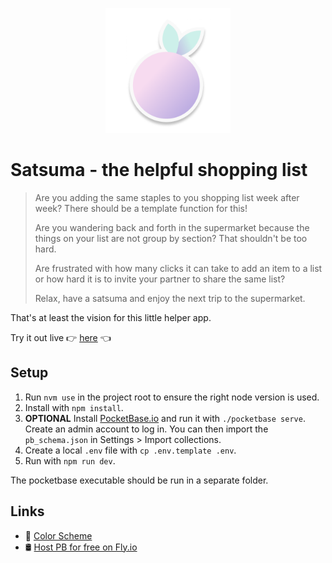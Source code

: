 <p align="center">
  <img  height="200" src="static/icon_255x255_clear.png">
</p>

# Satsuma - the helpful shopping list

> Are you adding the same staples to you shopping list week after week? There should be a template function for this!
>
> Are you wandering back and forth in the supermarket because the things on your list are not group by section? That shouldn't be too hard.
>
> Are frustrated with how many clicks it can take to add an item to a list or how hard it is to invite your partner to share the same list?
>
> Relax, have a satsuma and enjoy the next trip to the supermarket.
>


That's at least the vision for this little helper app.

Try it out live 👉 [here](https://main--satsuma-shopping.netlify.app) 👈

## Setup

1. Run `nvm use` in the project root to ensure the right node version is used.
2. Install with `npm install`.
3. **OPTIONAL** Install [PocketBase.io](https://pocketbase.io/) and run it with `./pocketbase serve`.
Create an admin account to log in. You can then import the `pb_schema.json` in Settings > Import collections.
4. Create a local `.env` file with `cp .env.template .env`.
5. Run with `npm run dev`.

The pocketbase executable should be run in a separate folder.

## Links

- 🎨 [Color Scheme](https://colorhunt.co/palette/cdf0eaf9f9f9f7dbf0beaee2)
- 🛢️ [Host PB for free on Fly.io](https://github.com/pocketbase/pocketbase/discussions/537)
